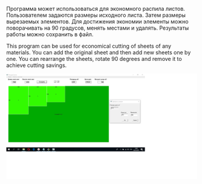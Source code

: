 Программа может использоваться для экономного распила листов. Пользователем задаются размеры исходного листа. Затем размеры вырезаемых элементов. Для достижения экономии элементы можно поворачивать на 90 градусов, менять местами и удалять.
Результаты работы можно сохранить в файл.

This program can be used for economical cutting of sheets of any materials. You can add the original sheet and then add new sheets one by one. You can rearrange the sheets, rotate 90 degrees and remove it to achieve cutting savings.


![alt text](image.jpg)
